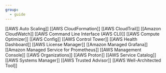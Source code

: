 ```yaml
---
group:
  - guide
---
```


[[AWS Auto Scaling]]
[[AWS CloudFormation]]
[[AWS CloudTrail]]
[[Amazon CloudWatch]]
[[AWS Command Line Interface (AWS CLI)]]
[[AWS Compute Optimizer]]
[[AWS Config]]
[[AWS Control Tower]]
[[AWS Health Dashboard]]
[[AWS License Manager]]
[[Amazon Managed Grafana]]
[[Amazon Managed Service for Prometheus]]
[[AWS Management Console]]
[[AWS Organizations]]
[[AWS Proton]]
[[AWS Service Catalog]]
[[AWS Systems Manager]]
[[AWS Trusted Advisor]]
[[AWS Well-Architected Tool]]